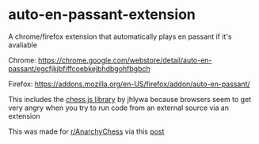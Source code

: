 # auto-en-passant-extension
A chrome/firefox extension that automatically plays en passant if it's avaliable

Chrome: https://chrome.google.com/webstore/detail/auto-en-passant/egcfjkjbfiffcoebkejbhdbgohfbgbch

Firefox: https://addons.mozilla.org/en-US/firefox/addon/auto-en-passant/

This includes the [chess.js library](https://github.com/jhlywa/chess.js/) by jhlywa because browsers seem to get very angry when you try to run code from an external source via an extension

This was made for [r/AnarchyChess](https://www.reddit.com/r/AnarchyChess/) via this [post](https://www.reddit.com/r/AnarchyChess/comments/vf7blc/fuck_you_auto_en_passant/?utm_source=share&utm_medium=web2x&context=3)
